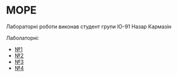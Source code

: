 # MOPE
Лабораторні роботи виконав студент групи ІО-91 Назар Кармазін

Лаболаторні:
- [№1](./Lab_1)
- [№2](./Lab_2)
- [№3](./Lab_3)
- [№4](./Lab_4)
